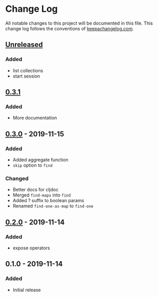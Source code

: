 # Change Log
All notable changes to this project will be documented in this file. This change log follows the conventions of [keepachangelog.com](http://keepachangelog.com/).

## [Unreleased]
### Added
- list collections
- start session

## [0.3.1]
### Added
- More documentation

## [0.3.0] - 2019-11-15
### Added
- Added aggregate function
- `skip` option to `find`

### Changed
- Better docs for cljdoc
- Merged `find-maps` into `find`
- Added ? suffix to boolean params
- Renamed `find-one-as-map` to `find-one`

## [0.2.0] - 2019-11-14
### Added
- expose operators

## 0.1.0 - 2019-11-14
### Added
- Initial release

[Unreleased]: https://github.com/gnarroway/mongo-driver-3/compare/v0.3.1...HEAD
[0.3.1]: https://github.com/gnarroway/mongo-driver-3/compare/v0.3.0...v0.3.1
[0.3.0]: https://github.com/gnarroway/mongo-driver-3/compare/v0.2.0...v0.3.0
[0.2.0]: https://github.com/gnarroway/hato/compare/v0.1.0...v0.2.0
